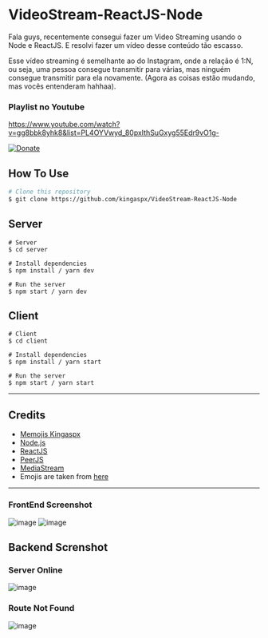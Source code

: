 # VideoStream-ReactJS-Node

Fala guys, recentemente consegui fazer um Video Streaming usando o Node e ReactJS. E resolvi fazer um vídeo desse conteúdo tão escasso.

Esse vídeo streaming é semelhante ao do Instagram, onde a relação é 1:N, ou seja, uma pessoa consegue transmitir para várias, mas ninguém consegue transmitir para ela novamente. (Agora as coisas estão mudando, mas vocês entenderam hahhaa).

### Playlist no Youtube
https://www.youtube.com/watch?v=gg8bbk8yhk8&list=PL4OYVwyd_80pxIthSuGxyg55Edr9vO1g-

[![Donate](https://img.shields.io/badge/Donate-PayPal-green.svg)](https://www.paypal.com/donate/?cmd=_donations&business=R75XW28TWYFAJ&currency_code=BRL)

## How To Use

```bash
# Clone this repository
$ git clone https://github.com/kingaspx/VideoStream-ReactJS-Node
```

## Server

```
# Server
$ cd server

# Install dependencies
$ npm install / yarn dev

# Run the server
$ npm start / yarn dev
```
## Client

```
# Client
$ cd client

# Install dependencies
$ npm install / yarn start

# Run the server
$ npm start / yarn start
```

------------------------------


## Credits

- [Memojis Kingaspx](http://memoji.kingaspx.com/)
- [Node.js](https://nodejs.org/)
- [ReactJS](https://pt-br.reactjs.org/)
- [PeerJS](https://peerjs.com/)
- [MediaStream](https://developer.mozilla.org/en-US/docs/Web/API/MediaStream/)
- Emojis are taken from [here](https://github.com/arvida/emoji-cheat-sheet.com)

-------

### FrontEnd Screenshot
![image](https://user-images.githubusercontent.com/40338524/102680135-76430100-4194-11eb-993a-c5a13db11426.png)
![image](https://user-images.githubusercontent.com/40338524/102680175-bf935080-4194-11eb-8ac8-40185f908fb8.png)

## Backend Screnshot

### Server Online
![image](https://user-images.githubusercontent.com/40338524/102680145-8fe44880-4194-11eb-8be5-cb164199d9f4.png)

### Route Not Found
![image](https://user-images.githubusercontent.com/40338524/102680159-a12d5500-4194-11eb-9741-d714c0d6d6a8.png)
